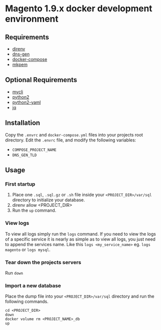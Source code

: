 # Magento 1.9.x docker development environment
## Requirements
- [direnv](https://github.com/direnv/direnv)
- [dns-gen](https://github.com/zetaron/docker-dns-gen)
- [docker-compose](https://docs.docker.com/compose/install/)
- [mkpem](https://gist.github.com/zetaron/4ec728939dc0db1f08bccd55140b5746)

## Optional Requirements
- [mycli](http://mycli.net/)
- [python2](https://www.python.org/download/releases/2.7.8/)
- [python2-yaml](http://pyyaml.org/)
- [jq](https://stedolan.github.io/jq/)

## Installation
Copy the `.envrc` and `docker-compose.yml` files into your projects root directory.
Edit the `.envrc` file, and modify the following variables:
- `COMPOSE_PROJECT_NAME`
- `DNS_GEN_TLD`

## Usage
### First startup
1. Place one `.sql`, `.sql.gz` or `.sh` file inside your `<PROJECT_DIR>/var/sql` directory to initialize your database.
2. direnv allow <PROJECT_DIR>
3. Run the `up` command.

### View logs
To view all logs simply run the `logs` command.
If you need to view the logs of a specific service it is nearly as simple as to view all logs, you just need to append the services name.
Like this `logs <my_service_name>` eg. `logs magento` or `logs mysql`.

### Tear down the projects servers
Run `down`

### Import a new database
Place the dump file into your `<PROJECT_DIR>/var/sql` directory and run the following commands.

```shell
cd <PROJECT_DIR>
down
docker volume rm <PROJECT_NAME>_db
up
```
